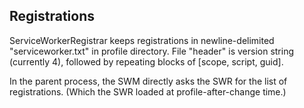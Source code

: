 ## Registrations ##

ServiceWorkerRegistrar keeps registrations in newline-delimited
"serviceworker.txt" in profile directory.  File "header" is version string
(currently 4), followed by repeating blocks of [scope, script, guid].

In the parent process, the SWM directly asks the SWR for the list of
registrations.  (Which the SWR loaded at profile-after-change time.)
